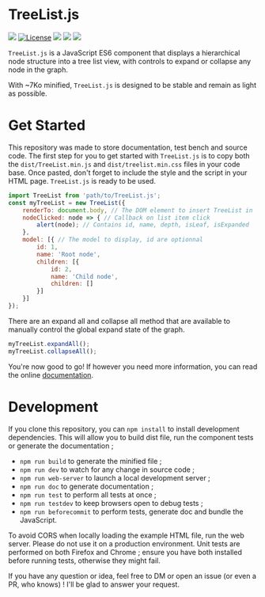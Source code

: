 # TreeList.js

![](https://badgen.net/badge/version/0.0.1/blue)
[![License](https://img.shields.io/github/license/ArthurBeaulieu/TreeList.js.svg)](https://github.com/ArthurBeaulieu/TreeList.js/blob/master/LICENSE.md)
![](https://badgen.net/badge/documentation/written/green)
![](https://badgen.net/badge/test/passed/green)
![](https://badgen.net/badge/dependencies/none/green)

`TreeList.js` is a JavaScript ES6 component that displays a hierarchical node structure into a tree list view, with controls to expand or collapse any node in the graph.

With ~7Ko minified, `TreeList.js` is designed to be stable and remain as light as possible.

# Get Started

This repository was made to store documentation, test bench and source code. The first step for you to get started with `TreeList.js` is to copy both the `dist/TreeList.min.js` and `dist/treelist.min.css` files in your code base. Once pasted, don't forget to include the style and the script in your HTML page. `TreeList.js` is ready to be used.

```javascript
import TreeList from 'path/to/TreeList.js';
const myTreeList = new TreeList({
	renderTo: document.body, // The DOM element to insert TreeList in
	nodeClicked: node => { // Callback on list item click
		alert(node); // Contains id, name, depth, isLeaf, isExpanded
	},
	model: [{ // The model to display, id are optionnal
		id: 1,
		name: 'Root node',
		children: [{
			id: 2,
			name: 'Child node',
			children: []
		}]
	}]
});
```

There are an expand all and collapse all method that are available to manually control the global expand state of the graph.

```javascript
myTreeList.expandAll();
myTreeList.collapseAll();
```

You're now good to go! If however you need more information, you can read the online [documentation](https://arthurbeaulieu.github.io/TreeList.js/doc/).

# Development

If you clone this repository, you can `npm install` to install development dependencies. This will allow you to build dist file, run the component tests or generate the documentation ;

- `npm run build` to generate the minified file ;
- `npm run dev` to watch for any change in source code ;
- `npm run web-server` to launch a local development server ;
- `npm run doc` to generate documentation ;
- `npm run test` to perform all tests at once ;
- `npm run testdev` to keep browsers open to debug tests ;
- `npm run beforecommit` to perform tests, generate doc and bundle the JavaScript.

To avoid CORS when locally loading the example HTML file, run the web server. Please do not use it on a production environment. Unit tests are performed on both Firefox and Chrome ; ensure you have both installed before running tests, otherwise they might fail.

If you have any question or idea, feel free to DM or open an issue (or even a PR, who knows) ! I'll be glad to answer your request.
